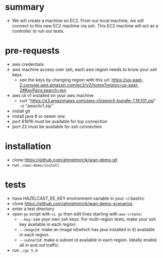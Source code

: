 # summary
- We will create a machine on EC2. 
  From our local machine, we will connect to this new EC2 machine via ssh.
  This EC2 machine will act as a controller to run our tests. 

# pre-requests
- aws credentials
- aws machine access over ssh, each aws region needs to know your ssh keys
  - see the keys by changing region with this url: https://us-east-2.console.aws.amazon.com/ec2/v2/home?region=us-east-2#KeyPairs:search=jen
- aws cli v1 installed on your aws machine
  - curl "https://s3.amazonaws.com/aws-cli/awscli-bundle-1.19.101.zip" -o "awscliv1.zip"
- install git
- install java 8 or newer one
- port 61616 must be available for tcp connection
- port 22 must be available for ssh connection

# installation
- clone https://github.com/ahmetmircik/wan-demo.git
- run `./wan-demo/install`

# tests
- have HAZELCAST_EE_KEY environment variable in your ~/.bashrc
- clone https://github.com/ahmetmircik/wan-demo-scenarios
- enter a test directory
- open `go` script with `vi go` then edit lines starting with `aws-create`:
  - `--key`: use your own ssh keys. For multi-region tests, make your ssh key available in each region.
  - `--imageId`: make an image id(which has java installed in it) available in each region.    
  - `--subnetId`: make a subnet id available in each region. Ideally enable all in and out traffic. 
- run `./go 5.0`



